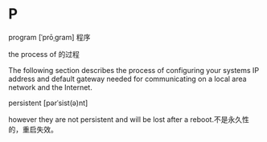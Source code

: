 # P

program \[ˈprōˌɡram\] 程序

the process of 的过程

The following section describes the process of configuring your systems IP address and default gateway needed for communicating on a local area network and the Internet.

persistent \[pərˈsist\(ə\)nt\] 

however they are not persistent and will be lost after a reboot.不是永久性的，重启失效。

